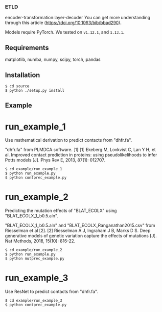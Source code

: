 ### ETLD
encoder-transformation layer-decoder
You can get more understanding through this article (https://doi.org/10.1093/bib/bbad290).

Models require PyTorch. We tested on `v1.12.1`, and `1.13.1`. 

## Requirements

matplotlib, numba, numpy, scipy, torch, pandas

## Installation

```
$ cd source
$ python ./setup.py install

```

## Example

# run_example_1

Use mathematical derivation to predict contacts from "dhfr.fa".

"dhfr.fa" from PLMDCA software. [1]
[1] Ekeberg M, Lovkvist C, Lan Y H, et al. Improved contact prediction in proteins: using pseudolikelihoods to infer Potts models [J]. Phys Rev E, 2013, 87(1): 012707.
```
$ cd example/run_example_1
$ python run_example.py
$ python contprec_example.py

```

# run_example_2

Predicting the mutation effects of "BLAT_ECOLX" using "BLAT_ECOLX_1_b0.5.aln".

"BLAT_ECOLX_1_b0.5.aln" and "BLAT_ECOLX_Ranganathan2015.csv" from Riesselman et al [2]. 
[2] Riesselman A J, Ingraham J B, Marks D S. Deep generative models of genetic variation capture the effects of mutations [J]. Nat Methods, 2018, 15(10): 816-22.

```
$ cd example/run_example_2
$ python run_example.py
$ python mutprec_example.py

```

# run_example_3

Use ResNet to predict contacts from "dhfr.fa".

```
$ cd example/run_example_3
$ python contprec_example.py

```

